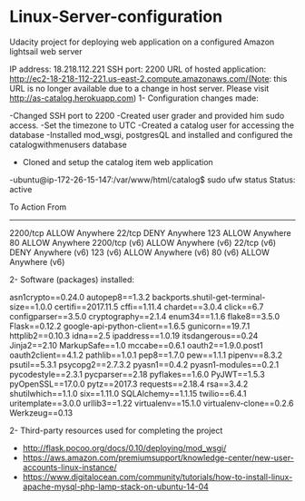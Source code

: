 # Linux-Server-configuration
Udacity project for deploying web application on a configured Amazon lightsail web server

IP address: 18.218.112.221
SSH port: 2200
URL of hosted application: http://ec2-18-218-112-221.us-east-2.compute.amazonaws.com/(Note: this URL is no longer available due to a change in host server. Please visit http://as-catalog.herokuapp.com)
1- Configuration changes made:

-Changed SSH port to 2200
-Created user grader and provided him sudo access.
-Set the timezone to UTC
-Created a catalog user for accessing the database
-Installed mod_wsgi, postgresQL and installed and configured the catalogwithmenusers database
- Cloned and setup the catalog item web application

-ubuntu@ip-172-26-15-147:/var/www/html/catalog$ sudo ufw status
Status: active

To                         Action      From
--                         ------      ----
2200/tcp                   ALLOW       Anywhere
22/tcp                     DENY        Anywhere
123                        ALLOW       Anywhere
80                         ALLOW       Anywhere
2200/tcp (v6)              ALLOW       Anywhere (v6)
22/tcp (v6)                DENY        Anywhere (v6)
123 (v6)                   ALLOW       Anywhere (v6)
80 (v6)                    ALLOW       Anywhere (v6)

2- Software (packages) installed:

asn1crypto==0.24.0
autopep8==1.3.2
backports.shutil-get-terminal-size==1.0.0
certifi==2017.11.5
cffi==1.11.4
chardet==3.0.4
click==6.7
configparser==3.5.0
cryptography==2.1.4
enum34==1.1.6
flake8==3.5.0
Flask==0.12.2
google-api-python-client==1.6.5
gunicorn==19.7.1
httplib2==0.10.3
idna==2.5
ipaddress==1.0.19
itsdangerous==0.24
Jinja2==2.10
MarkupSafe==1.0
mccabe==0.6.1
oauth2==1.9.0.post1
oauth2client==4.1.2
pathlib==1.0.1
pep8==1.7.0
pew==1.1.1
pipenv==8.3.2
psutil==5.3.1
psycopg2==2.7.3.2
pyasn1==0.4.2
pyasn1-modules==0.2.1
pycodestyle==2.3.1
pycparser==2.18
pyflakes==1.6.0
PyJWT==1.5.3
pyOpenSSL==17.0.0
pytz==2017.3
requests==2.18.4
rsa==3.4.2
shutilwhich==1.1.0
six==1.11.0
SQLAlchemy==1.1.15
twilio==6.4.1
uritemplate==3.0.0
urllib3==1.22
virtualenv==15.1.0
virtualenv-clone==0.2.6
Werkzeug==0.13


2- Third-party resources used for completing the project
- http://flask.pocoo.org/docs/0.10/deploying/mod_wsgi/
- https://aws.amazon.com/premiumsupport/knowledge-center/new-user-accounts-linux-instance/
- https://www.digitalocean.com/community/tutorials/how-to-install-linux-apache-mysql-php-lamp-stack-on-ubuntu-14-04
